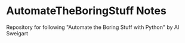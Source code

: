 # AutomateTheBoringStuff Notes
Repository for following "Automate the Boring Stuff with Python" by Al Sweigart
